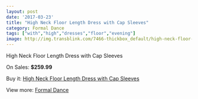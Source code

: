```yaml
---
layout: post
date: '2017-03-23'
title: "High Neck Floor Length Dress with Cap Sleeves"
category: Formal Dance
tags: ["with","high","dresses","floor","evening"]
image: http://img.transblink.com/7466-thickbox_default/high-neck-floor-length-dress-with-cap-sleeves.jpg
---
```

High Neck Floor Length Dress with Cap Sleeves

On Sales: **$259.99**
<a href="https://www.transblink.com/en/formal-dance/2418-high-neck-floor-length-dress-with-cap-sleeves.html"><amp-img layout="responsive" width="600" height="600" src="//img.transblink.com/7466-thickbox_default/high-neck-floor-length-dress-with-cap-sleeves.jpg" alt="High Neck Floor Length Dress with Cap Sleeves 0" /></a>
<a href="https://www.transblink.com/en/formal-dance/2418-high-neck-floor-length-dress-with-cap-sleeves.html"><amp-img layout="responsive" width="600" height="600" src="//img.transblink.com/7470-thickbox_default/high-neck-floor-length-dress-with-cap-sleeves.jpg" alt="High Neck Floor Length Dress with Cap Sleeves 1" /></a>
<a href="https://www.transblink.com/en/formal-dance/2418-high-neck-floor-length-dress-with-cap-sleeves.html"><amp-img layout="responsive" width="600" height="600" src="//img.transblink.com/7469-thickbox_default/high-neck-floor-length-dress-with-cap-sleeves.jpg" alt="High Neck Floor Length Dress with Cap Sleeves 2" /></a>
<a href="https://www.transblink.com/en/formal-dance/2418-high-neck-floor-length-dress-with-cap-sleeves.html"><amp-img layout="responsive" width="600" height="600" src="//img.transblink.com/7468-thickbox_default/high-neck-floor-length-dress-with-cap-sleeves.jpg" alt="High Neck Floor Length Dress with Cap Sleeves 3" /></a>
<a href="https://www.transblink.com/en/formal-dance/2418-high-neck-floor-length-dress-with-cap-sleeves.html"><amp-img layout="responsive" width="600" height="600" src="//img.transblink.com/7467-thickbox_default/high-neck-floor-length-dress-with-cap-sleeves.jpg" alt="High Neck Floor Length Dress with Cap Sleeves 4" /></a>

Buy it: [High Neck Floor Length Dress with Cap Sleeves](https://www.transblink.com/en/formal-dance/2418-high-neck-floor-length-dress-with-cap-sleeves.html "High Neck Floor Length Dress with Cap Sleeves")

View more: [Formal Dance](https://www.transblink.com/en/6-formal-dance "Formal Dance")